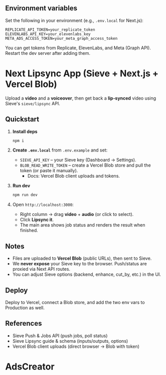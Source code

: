 ## Environment variables

Set the following in your environment (e.g., `.env.local` for Next.js):

```
REPLICATE_API_TOKEN=your_replicate_token
ELEVENLABS_API_KEY=your_elevenlabs_key
META_ADS_ACCESS_TOKEN=your_meta_graph_access_token
```

You can get tokens from Replicate, ElevenLabs, and Meta (Graph API). Restart the dev server after adding them.

# Next Lipsync App (Sieve + Next.js + Vercel Blob)

Upload a **video** and a **voiceover**, then get back a **lip‑synced** video using Sieve's `sieve/lipsync` API.

## Quickstart

1. **Install deps**
   ```bash
   npm i
   ```

2. **Create `.env.local`** from `.env.example` and set:
   - `SIEVE_API_KEY` – your Sieve key (Dashboard → Settings).
   - `BLOB_READ_WRITE_TOKEN` – create a Vercel Blob store and pull the token (or paste it manually).
     - Docs: Vercel Blob client uploads and tokens. 

3. **Run dev**
   ```bash
   npm run dev
   ```

4. Open `http://localhost:3000`:
   - Right column → drag **video** + **audio** (or click to select).
   - Click **Lipsync it**.
   - The main area shows job status and renders the result when finished.

## Notes

- Files are uploaded to **Vercel Blob** (public URLs), then sent to Sieve.
- We **never expose** your Sieve key to the browser. Push/status are proxied via Next API routes.
- You can adjust Sieve options (backend, enhance, cut_by, etc.) in the UI.

## Deploy

Deploy to Vercel, connect a Blob store, and add the two env vars to Production as well.

## References

- Sieve Push & Jobs API (push jobs, poll status)  
- Sieve Lipsync guide & schema (inputs/outputs, options)  
- Vercel Blob client uploads (direct browser → Blob with token)  

# AdsCreator
